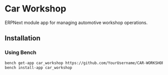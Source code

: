 # Car Workshop

ERPNext module app for managing automotive workshop operations.

## Installation

### Using Bench

```bash
bench get-app car_workshop https://github.com/YourUsername/CAR-WORKSHOP
bench install-app car_workshop